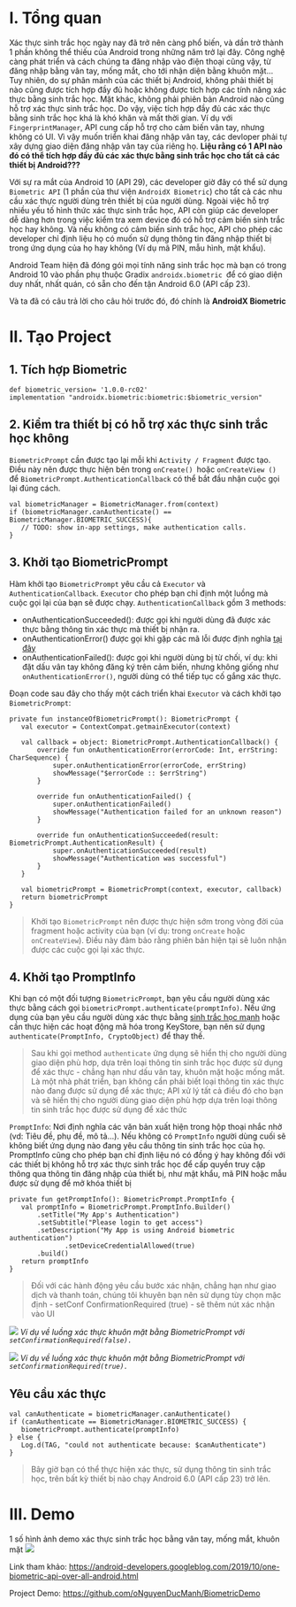 # I. Tổng quan
Xác thực sinh trắc học ngày nay đã trở nên càng phổ biến, và dần trở thành 1 phần không thể thiếu của Android trong những năm trở lại đây. Công nghệ càng phát triển và cách chúng ta đăng nhập vào điện thoại cũng vậy, từ đăng nhập bằng vân tay, mống mắt, cho tới nhận diện bằng khuôn mặt... Tuy nhiên, do sự phân mảnh của các thiết bị Android, không phải thiết bị nào cũng được tích hợp đầy đủ hoặc không được tích hợp các tính năng xác thực bằng sinh trắc học. Mặt khác, không phải phiên bản Android nào cũng hỗ trợ xác thực sinh trắc học. Do vậy, việc tích hợp đầy đủ các xác thực bằng sinh trắc học khá là khó khăn và mất thời gian. Ví dụ với `FingerprintManager`, API cung cấp hỗ trợ cho cảm biến vân tay, nhưng không có UI.  Vì vậy muốn triển khai đăng nhập vân tay, các devloper phải tự xây dựng giao diện đăng nhập vân tay của riêng họ. **Liệu rằng có 1 API nào đó có thể tích hợp đầy đủ các xác thực bằng sinh trắc học cho tất cả các thiết bị Android???**

Với sự ra mắt của Android 10 (API 29), các developer giờ đây có thể sử dụng `Biometric API` (1 phần của thư viện `AndroidX Biometric`) cho tất cả các nhu cầu xác thực người dùng trên thiết bị của người dùng. Ngoài việc hỗ trợ nhiều yếu tố hình thức xác thực sinh trắc học, API còn giúp các developer dễ dàng hơn trong việc kiểm tra xem device đó có hỗ trợ cảm biến sinh trắc học hay không. Và nếu không có cảm biến sinh trắc học, API cho phép các developer chỉ định liệu họ có muốn sử dụng thông tin đăng nhập thiết bị trong ứng dụng của họ hay không (Ví dụ mã PIN, mẫu hình, mật khẩu).

Android Team hiện đã đóng gói mọi tính năng sinh trắc học mà bạn có trong Android 10 vào phần phụ thuộc Gradix `androidx.biometric `để có giao diện duy nhất, nhất quán, có sẵn cho đến tận Android 6.0 (API cấp 23). 

Và ta đã có câu trả lời cho câu hỏi trước đó, đó chính là **AndroidX Biometric**
# II. Tạo Project
## 1. Tích hợp Biometric
```
def biometric_version= '1.0.0-rc02'
implementation "androidx.biometric:biometric:$biometric_version"
```
## 2. Kiểm tra thiết bị có hỗ trợ xác thực sinh trắc học không
`BiometricPrompt` cần được tạo lại mỗi khi `Activity / Fragment` được tạo. Điều này nên được thực hiện bên trong `onCreate() `hoặc `onCreateView ()` để `BiometricPrompt.AuthenticationCallback` có thể bắt đầu nhận cuộc gọi lại đúng cách.
```
val biometricManager = BiometricManager.from(context)
if (biometricManager.canAuthenticate() == BiometricManager.BIOMETRIC_SUCCESS){
   // TODO: show in-app settings, make authentication calls.
}
```

## 3. Khởi tạo BiometricPrompt
Hàm khởi tạo `BiometricPrompt` yêu cầu cả `Executor` và `AuthenticationCallback`. 
`Executor` cho phép bạn chỉ định một luồng mà cuộc gọi lại của bạn sẽ được chạy.
`AuthenticationCallback` gồm 3 methods:
* onAuthenticationSucceeded(): được gọi khi người dùng đã được xác thực bằng thông tin xác thực mà thiết bị nhận ra.
* onAuthenticationError() được gọi khi gặp các mã lỗi được định nghĩa [tại đây](https://developer.android.com/reference/androidx/biometric/BiometricPrompt.html#constants_2)
* onAuthenticationFailed(): được gọi khi người dùng bị từ chối, ví dụ: khi đặt dấu vân tay không đăng ký trên cảm biến, nhưng không giống như `onAuthenticationError()`, người dùng có thể tiếp tục cố gắng xác thực.

Đoạn code sau đây cho thấy một cách triển khai `Executor` và cách khởi tạo `BiometricPrompt`:
```
private fun instanceOfBiometricPrompt(): BiometricPrompt {
   val executor = ContextCompat.getmainExecutor(context)

   val callback = object: BiometricPrompt.AuthenticationCallback() {
       override fun onAuthenticationError(errorCode: Int, errString: CharSequence) {
           super.onAuthenticationError(errorCode, errString)
           showMessage("$errorCode :: $errString")
       }

       override fun onAuthenticationFailed() {
           super.onAuthenticationFailed()
           showMessage("Authentication failed for an unknown reason")
       }

       override fun onAuthenticationSucceeded(result: BiometricPrompt.AuthenticationResult) {
           super.onAuthenticationSucceeded(result)
           showMessage("Authentication was successful")
       }
   }

   val biometricPrompt = BiometricPrompt(context, executor, callback)
   return biometricPrompt
}
```

> Khởi tạo `BiometricPrompt` nên được thực hiện sớm trong vòng đời của fragment hoặc activity của bạn (ví dụ: trong `onCreate` hoặc `onCreateView`). Điều này đảm bảo rằng phiên bản hiện tại sẽ luôn nhận được các cuộc gọi lại xác thực.
> 
## 4. Khởi tạo PromptInfo
Khi bạn có một đối tượng `BiometricPrompt`, bạn yêu cầu người dùng xác thực bằng cách gọi `biometricPrompt.authenticate(promptInfo)`. Nếu ứng dụng của bạn yêu cầu người dùng xác thực bằng [sinh trắc học mạnh](https://source.android.com/compatibility/android-cdd#7_3_10_biometric_sensors) hoặc cần thực hiện các hoạt động mã hóa trong KeyStore, bạn nên sử dụng `authenticate(PromptInfo, CryptoObject)` để thay thế.
> Sau khi gọi method `authenticate` ứng dụng sẽ hiển thị cho người dùng giao diện phù hơp, dựa trên loại thông tin sinh trắc học được sử dụng để xác thực - chẳng hạn như dấu vân tay, khuôn mặt hoặc mống mắt. Là một nhà phát triển, bạn không cần phải biết loại thông tin xác thực nào đang được sử dụng để xác thực; API xử lý tất cả điều đó cho bạn và sẽ hiển thị cho người dùng giao diện phù hợp dựa trên loại thông tin sinh trắc học được sử dụng để xác thức 
>
`PromptInfo`: Nơi định nghĩa các văn bản xuất hiện trong hộp thoại nhắc nhở (vd: Tiêu đề, phụ đề, mô tả...). Nếu không có `PromptInfo` người dùng cuối sẽ không biết ứng dụng nào đang yêu cầu thông tin sinh trắc học của họ. PromptInfo cũng cho phép bạn chỉ định liệu nó có đồng ý hay không đối với các thiết bị không hỗ trợ xác thực sinh trắc học để cấp quyền truy cập thông qua thông tin đăng nhập của thiết bị, như mật khẩu, mã PIN hoặc mẫu được sử dụng để mở khóa thiết bị
```
private fun getPromptInfo(): BiometricPrompt.PromptInfo {
   val promptInfo = BiometricPrompt.PromptInfo.Builder()
       .setTitle("My App's Authentication")
       .setSubtitle("Please login to get access")
       .setDescription("My App is using Android biometric authentication")
              .setDeviceCredentialAllowed(true)
       .build()
   return promptInfo
}
```
> Đối với các hành động yêu cầu bước xác nhận, chẳng hạn như giao dịch và thanh toán, chúng tôi khuyên bạn nên sử dụng tùy chọn mặc định - setConf ConfirmationRequired (true) - sẽ thêm nút xác nhận vào UI
>
![](https://images.viblo.asia/f2fcbd5e-fae2-4b5d-aed7-b68070623291.png)
*Ví dụ về luồng xác thực khuôn mặt bằng BiometricPrompt với `setConfirmationRequired(false).`*

![](https://images.viblo.asia/aab676c9-f97c-48a3-8a91-7c1204037f15.png)
*Ví dụ về luồng xác thực khuôn mặt bằng BiometricPrompt với `setConfirmationRequired(true).`*

## Yêu cầu xác thực
```
val canAuthenticate = biometricManager.canAuthenticate()
if (canAuthenticate == BiometricManager.BIOMETRIC_SUCCESS) {
   biometricPrompt.authenticate(promptInfo)
} else {
   Log.d(TAG, "could not authenticate because: $canAuthenticate")
}
```
> Bây giờ bạn có thể thực hiện xác thực, sử dụng thông tin sinh trắc học, trên bất kỳ thiết bị nào chạy Android 6.0 (API cấp 23) trở lên.
>

# III. Demo
1 số hình ảnh demo xác thực sinh trắc học bằng vân tay, mống mắt, khuôn mặt
![](https://images.viblo.asia/82d7feda-bd32-4bb6-bcbc-1aa4f4402d49.png)


Link tham khảo: https://android-developers.googleblog.com/2019/10/one-biometric-api-over-all-android.html

Project Demo: https://github.com/oNguyenDucManh/BiometricDemo